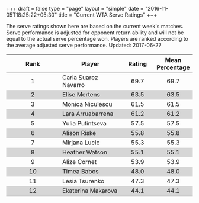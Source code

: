 +++
draft = false
type = "page" 
layout = "simple"
date = "2016-11-05T18:25:22+05:30"
title = "Current WTA Serve Ratings"
+++

The serve ratings shown here are based on the current week's matches. Serve performance is adjusted for opponent return ability and will not be equal to the actual serve percentage won. Players are ranked according to the average adjusted serve performance. Updated: 2017-06-27

<table class='gmisc_table' style='border-collapse: collapse; margin-top: 1em; margin-bottom: 1em;' >
<thead>
<tr>
<th style='border-bottom: 1px solid grey; border-top: 2px solid grey; text-align: center;'>Rank</th>
<th style='border-bottom: 1px solid grey; border-top: 2px solid grey; text-align: center;'>Player</th>
<th style='border-bottom: 1px solid grey; border-top: 2px solid grey; text-align: center;'>Rating</th>
<th style='border-bottom: 1px solid grey; border-top: 2px solid grey; text-align: center;'>Mean Percentage</th>
</tr>
</thead>
<tbody>
<tr>
<td style='width:40%; text-align: center;'>1</td>
<td style='width:40%; text-align: left;'>Carla Suarez Navarro</td>
<td style='width:40%; text-align: center;'>69.7</td>
<td style='width:40%; text-align: center;'>69.7</td>
</tr>
<tr style='background-color: #d6d6d6;'>
<td style='width:40%; background-color: #d6d6d6; text-align: center;'>2</td>
<td style='width:40%; background-color: #d6d6d6; text-align: left;'>Elise Mertens</td>
<td style='width:40%; background-color: #d6d6d6; text-align: center;'>63.5</td>
<td style='width:40%; background-color: #d6d6d6; text-align: center;'>63.5</td>
</tr>
<tr>
<td style='width:40%; text-align: center;'>3</td>
<td style='width:40%; text-align: left;'>Monica Niculescu</td>
<td style='width:40%; text-align: center;'>61.5</td>
<td style='width:40%; text-align: center;'>61.5</td>
</tr>
<tr style='background-color: #d6d6d6;'>
<td style='width:40%; background-color: #d6d6d6; text-align: center;'>4</td>
<td style='width:40%; background-color: #d6d6d6; text-align: left;'>Lara Arruabarrena</td>
<td style='width:40%; background-color: #d6d6d6; text-align: center;'>61.2</td>
<td style='width:40%; background-color: #d6d6d6; text-align: center;'>61.2</td>
</tr>
<tr>
<td style='width:40%; text-align: center;'>5</td>
<td style='width:40%; text-align: left;'>Yulia Putintseva</td>
<td style='width:40%; text-align: center;'>57.5</td>
<td style='width:40%; text-align: center;'>57.5</td>
</tr>
<tr style='background-color: #d6d6d6;'>
<td style='width:40%; background-color: #d6d6d6; text-align: center;'>6</td>
<td style='width:40%; background-color: #d6d6d6; text-align: left;'>Alison Riske</td>
<td style='width:40%; background-color: #d6d6d6; text-align: center;'>55.8</td>
<td style='width:40%; background-color: #d6d6d6; text-align: center;'>55.8</td>
</tr>
<tr>
<td style='width:40%; text-align: center;'>7</td>
<td style='width:40%; text-align: left;'>Mirjana Lucic</td>
<td style='width:40%; text-align: center;'>55.3</td>
<td style='width:40%; text-align: center;'>55.3</td>
</tr>
<tr style='background-color: #d6d6d6;'>
<td style='width:40%; background-color: #d6d6d6; text-align: center;'>8</td>
<td style='width:40%; background-color: #d6d6d6; text-align: left;'>Heather Watson</td>
<td style='width:40%; background-color: #d6d6d6; text-align: center;'>55.1</td>
<td style='width:40%; background-color: #d6d6d6; text-align: center;'>55.1</td>
</tr>
<tr>
<td style='width:40%; text-align: center;'>9</td>
<td style='width:40%; text-align: left;'>Alize Cornet</td>
<td style='width:40%; text-align: center;'>53.9</td>
<td style='width:40%; text-align: center;'>53.9</td>
</tr>
<tr style='background-color: #d6d6d6;'>
<td style='width:40%; background-color: #d6d6d6; text-align: center;'>10</td>
<td style='width:40%; background-color: #d6d6d6; text-align: left;'>Timea Babos</td>
<td style='width:40%; background-color: #d6d6d6; text-align: center;'>48.0</td>
<td style='width:40%; background-color: #d6d6d6; text-align: center;'>48.0</td>
</tr>
<tr>
<td style='width:40%; text-align: center;'>11</td>
<td style='width:40%; text-align: left;'>Lesia Tsurenko</td>
<td style='width:40%; text-align: center;'>47.3</td>
<td style='width:40%; text-align: center;'>47.3</td>
</tr>
<tr style='background-color: #d6d6d6;'>
<td style='width:40%; background-color: #d6d6d6; border-bottom: 2px solid grey; text-align: center;'>12</td>
<td style='width:40%; background-color: #d6d6d6; border-bottom: 2px solid grey; text-align: left;'>Ekaterina Makarova</td>
<td style='width:40%; background-color: #d6d6d6; border-bottom: 2px solid grey; text-align: center;'>44.1</td>
<td style='width:40%; background-color: #d6d6d6; border-bottom: 2px solid grey; text-align: center;'>44.1</td>
</tr>
</tbody>
</table>
